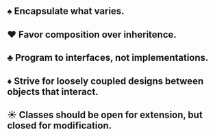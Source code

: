 ## ♠ Encapsulate what varies.

## ♥ Favor composition over inheritence.
    
## ♣ Program to interfaces, not implementations.
      
## ♦ Strive for loosely coupled designs between objects that interact.
      
## ☀ Classes should be open for extension, but closed for modification.  
